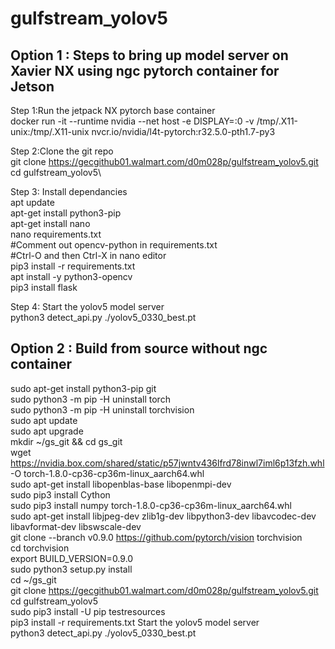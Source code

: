 # gulfstream_yolov5

## Option 1 : Steps to bring up model server on Xavier NX using ngc pytorch container for Jetson

Step 1:Run the jetpack NX pytorch base container\
docker run -it --runtime nvidia --net host -e DISPLAY=:0 -v /tmp/.X11-unix:/tmp/.X11-unix  nvcr.io/nvidia/l4t-pytorch:r32.5.0-pth1.7-py3

Step 2:Clone the git repo\
git clone https://gecgithub01.walmart.com/d0m028p/gulfstream_yolov5.git
cd gulfstream_yolov5\

Step 3: Install dependancies\
apt update\
apt-get install python3-pip\
apt-get install nano\
nano requirements.txt\
#Comment out opencv-python in requirements.txt\
#Ctrl-O and then Ctrl-X in nano editor\
pip3 install -r requirements.txt\
apt install -y python3-opencv\
pip3 install flask

Step 4: Start the yolov5 model server\
python3 detect_api.py ./yolov5_0330_best.pt

## Option 2 : Build from source without ngc container
sudo apt-get install python3-pip git\
sudo python3 -m pip -H uninstall torch\
sudo python3 -m pip -H uninstall torchvision\
sudo apt update\
sudo apt upgrade\
mkdir ~/gs_git && cd gs_git\
wget https://nvidia.box.com/shared/static/p57jwntv436lfrd78inwl7iml6p13fzh.whl -O torch-1.8.0-cp36-cp36m-linux_aarch64.whl\
sudo apt-get install libopenblas-base libopenmpi-dev\
sudo pip3 install Cython\
sudo pip3 install numpy torch-1.8.0-cp36-cp36m-linux_aarch64.whl\
sudo apt-get install libjpeg-dev zlib1g-dev libpython3-dev libavcodec-dev libavformat-dev libswscale-dev\
git clone --branch v0.9.0 https://github.com/pytorch/vision torchvision\
cd torchvision\
export BUILD_VERSION=0.9.0\
sudo python3 setup.py install\
cd ~/gs_git\
git clone https://gecgithub01.walmart.com/d0m028p/gulfstream_yolov5.git
cd gulfstream_yolov5\
sudo pip3 install -U pip testresources\
pip3 install -r requirements.txt
Start the yolov5 model server\
python3 detect_api.py ./yolov5_0330_best.pt
